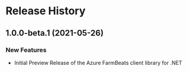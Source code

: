 # Release History

## 1.0.0-beta.1 (2021-05-26)

### New Features

- Initial Preview Release of the Azure FarmBeats client library for .NET
